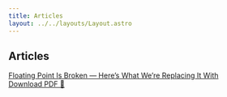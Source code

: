 ```yaml
---
title: Articles
layout: ../../layouts/Layout.astro
---
```


## Articles

<a href="/articles/floating-point" class="no-underline hover:opacity-80">
  Floating Point Is Broken — Here’s What We’re Replacing It With
</a><br>
<a href="/articles/floating-point/floating-point.pdf" class="no-underline hover:opacity-80">
  Download PDF 📄
</a>
